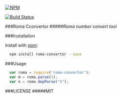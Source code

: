 [![NPM](https://nodei.co/npm/roma-convertor.png)](https://nodei.co/npm/roma-convertor/)

[![Build Status](https://travis-ci.org/ngot/roma-convertor.png?branch=master)](https://travis-ci.org/ngot/roma-convertor)

###Roma Cconvertor
#####*Roma number convert tool*

###Installation

Install with [npm](http://npmjs.org):

```bash
  npm install roma-convertor --save
```

###Usage
```js
  var roma = require('roma-convertor');
  var m = roma.parse(1);
  var n = roma.depParse("V");
```

###LICENSE
#####MIT
